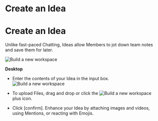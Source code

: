 # Create an Idea

Create an Idea
==============

 Unlike fast-paced Chatting, Ideas allow Members to jot down team notes and save them for later.

 ![Build a new workspace](https://files.swit.io/help_image/GS_06_Ideas.png)

**Desktop** 

* Enter the contents of your Idea in the input box. ![Build a new workspace](https://files.swit.io/help_image/FB_ID1_Input.png) 


* To upload Files, drag and drop or click the ![Build a new workspace](https://files.swit.io/help_image/GS_04_Create_icon.png) plus icon.


* Click [confirm].
  Enhance your Idea by attaching images and videos, using Mentions, or reacting with Emojis.

 